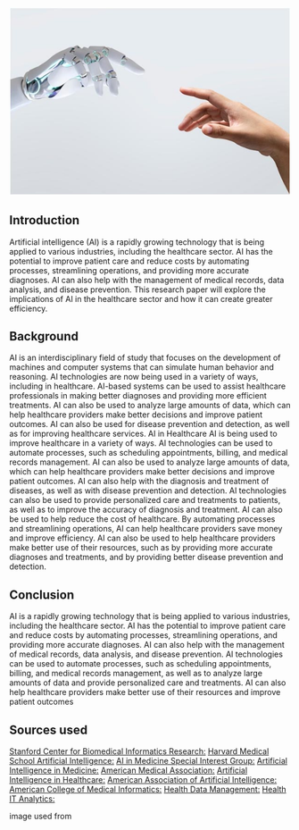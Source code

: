 ![](main_img.jpg)


## Introduction

 Artificial intelligence (AI) is a rapidly growing technology that is being applied to various industries, 
   including the healthcare sector. AI has the potential to improve patient care and reduce costs by automating processes, 
   streamlining operations, and providing more accurate diagnoses. AI can also help with the management of medical records, 
   data analysis, and disease prevention. This research paper will explore the implications of AI in the healthcare sector 
   and how it can create greater efficiency.
   
## Background

AI is an interdisciplinary field of study that focuses on the development of machines and computer systems that can 
  simulate human behavior and reasoning. AI technologies are now being used in a variety of ways, including in healthcare. 
  AI-based systems can be used to assist healthcare professionals in making better diagnoses and providing more efficient treatments. 
  AI can also be used to analyze large amounts of data, which can help healthcare providers make better decisions and improve patient outcomes. 
  AI can also be used for disease prevention and detection, as well as for improving healthcare services. AI in Healthcare AI 
  is being used to improve healthcare in a variety of ways. AI technologies can be used to automate processes, 
  such as scheduling appointments, billing, and medical records management. AI can also be used to analyze large amounts of data, 
  which can help healthcare providers make better decisions and improve patient outcomes. AI can also help with the diagnosis 
  and treatment of diseases, as well as with disease prevention and detection. AI technologies can also be used to provide personalized 
  care and treatments to patients, as well as to improve the accuracy of diagnosis and treatment. AI can also be used to help reduce 
  the cost of healthcare. By automating processes and streamlining operations, AI can help healthcare providers save money and improve efficiency. 
  AI can also be used to help healthcare providers make better use of their resources, such as by providing more accurate diagnoses and treatments, 
  and by providing better disease prevention and detection. 
  
## Conclusion 
  
  AI is a rapidly growing technology that is being applied to various industries, including the healthcare sector. AI has the potential to improve 
    patient care and reduce costs by automating processes, streamlining operations, and providing more accurate diagnoses. 
    AI can also help with the management of medical records, data analysis, and disease prevention. AI technologies can be used to automate processes, 
    such as scheduling appointments, billing, and medical records management, as well as to analyze large amounts of data and provide personalized 
    care and treatments. 
    AI can also help healthcare providers make better use of their resources and improve patient outcomes
    
    
    
    
## Sources used 
 [Stanford Center for Biomedical Informatics Research:](https://med.stanford.edu/cbmi.html) 
 [Harvard Medical School Artificial Intelligence:](https://www.hms.harvard.edu/artificial-intelligence) 
 [AI in Medicine Special Interest Group:](https://aimsig.org/) 
 [Artificial Intelligence in Medicine:](https://www.annualreviews.org/journal/aim) 
 [American Medical Association:](https://www.ama-assn.org/delivering-care/artificial-intelligence-medicine) 
 [Artificial Intelligence in Healthcare:](https://www.cmu.edu/healthcare/research/ai-healthcare/) 
 [American Association of Artificial Intelligence:](https://www.aaai.org/AITopics/aitopics-medicine.php) 
 [American College of Medical Informatics:](https://www.acmi.net/acm/) 
 [Health Data Management:](https://www.healthdatamanagement.com/topics/artificial-intelligence) 
 [Health IT Analytics:](https://healthitanalytics.com/topics/artificial-intelligence)

 image used from [](http://www.medibot.com.au/ai-general-practice-dentist.php)   
    
 
